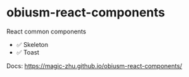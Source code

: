 # obiusm-react-components

React common components

- :white_check_mark: Skeleton
- :white_check_mark: Toast

Docs: https://magic-zhu.github.io/obiusm-react-components/
